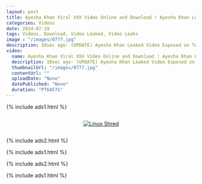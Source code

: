 ```yaml
---
layout: post
title: Ayesha Khan Viral XXX Video Online and Download ! Ayesha Khan Leak mms
categories: Videos
date: 2024-07-19
tags: Videos, Download, Video Leaked, Video Leaks
image : "/images/0777.jpg"
description: 10sec ago- (UPDATE) Ayesha Khan Leaked Video Exposed on Twitter [WATCH]— Ayesha Khan Viral Video Online HD. Ayesha Khan leaked Video Instagram, Twitter, Tiktok FULL'Video. videos. Initially shared on TikTok
video:
  name: Ayesha Khan Viral XXX Video Online and Download ! Ayesha Khan Leak mms
  description: 10sec ago- (UPDATE) Ayesha Khan Leaked Video Exposed on Twitter [WATCH]— Ayesha Khan Viral Video Online HD. Ayesha Khan leaked Video Instagram, Twitter, Tiktok FULL'Video. videos. Initially shared on TikTok
  thumbnailUrl: "/images/0777.jpg"
  contentUrl: ""
  uploadDate: "None"
  datePublished: "None"
  duration: "PT6457S"
---
```

{% include ads1.html %}

<div class="separator" style="clear: both;">
    <a rel="nofollow" target="_blank" href="/p/loading.html?link=aHR0cHM6Ly9sb29rZXAuYmxvZ3Nwb3QuY29tLw==" style="display: block; padding: 1em 0; text-align: center;">
        <img src="{{ site.baseurl }}/images/video.webp" alt="Linux Shred" title="Linux Shred">
    </a>
</div>

{% include ads2.html %}

{% include ads1.html %}

{% include ads2.html %}

{% include ads1.html %}
